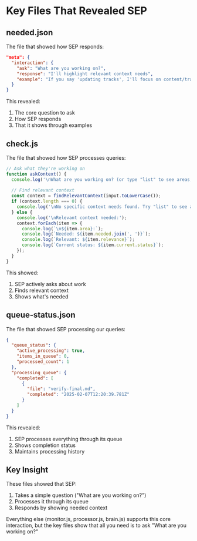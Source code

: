 # Key Files That Revealed SEP

## needed.json
The file that showed how SEP responds:
```json
"meta": {
  "interaction": {
    "ask": "What are you working on?",
    "response": "I'll highlight relevant context needs",
    "example": "If you say 'updating tracks', I'll focus on content/tracks and cdn credentials needed"
  }
}
```

This revealed:
1. The core question to ask
2. How SEP responds
3. That it shows through examples

## check.js
The file that showed how SEP processes queries:
```javascript
// Ask what they're working on
function askContext() {
  console.log('\nWhat are you working on? (or type "list" to see areas, "quit" to exit)');
  
  // Find relevant context
  const context = findRelevantContext(input.toLowerCase());
  if (context.length === 0) {
    console.log('\nNo specific context needs found. Try "list" to see areas.');
  } else {
    console.log('\nRelevant context needed:');
    context.forEach(item => {
      console.log(`\n${item.area}:`);
      console.log(`Needed: ${item.needed.join(', ')}`);
      console.log(`Relevant: ${item.relevance}`);
      console.log(`Current status: ${item.current.status}`);
    });
  }
}
```

This showed:
1. SEP actively asks about work
2. Finds relevant context
3. Shows what's needed

## queue-status.json
The file that showed SEP processing our queries:
```json
{
  "queue_status": {
    "active_processing": true,
    "items_in_queue": 0,
    "processed_count": 1
  },
  "processing_queue": {
    "completed": [
      {
        "file": "verify-final.md",
        "completed": "2025-02-07T12:20:39.781Z"
      }
    ]
  }
}
```

This revealed:
1. SEP processes everything through its queue
2. Shows completion status
3. Maintains processing history

## Key Insight
These files showed that SEP:
1. Takes a simple question ("What are you working on?")
2. Processes it through its queue
3. Responds by showing needed context

Everything else (monitor.js, processor.js, brain.js) supports this core interaction, but the key files show that all you need is to ask "What are you working on?"
